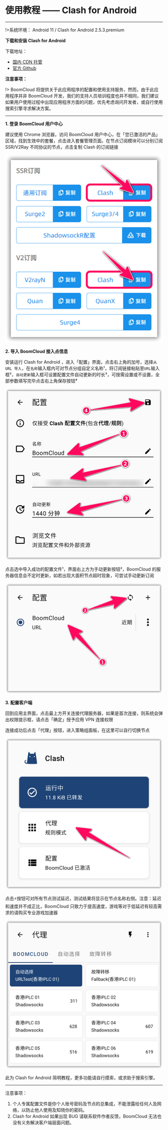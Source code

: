 # 使用教程 —— Clash for Android

- - -

!>系统环境： Android 11 / Clash for Android 2.5.3.premium

**下载和安装 Clash for Android**

下载地址：
- [国内 CDN 托管](https://cdn.t9c.co/download/Clash2.1.6.apk)
- [官方 Github](https://github.com/Kr328/ClashForAndroid/releases/download/v2.5.3/cfa-2.5.3-premium-arm64-v8a-release.apk)

**注意事项：**  

!> BoomCloud 将提供关于此应用程序的配置和使用支持服务，然而，由于此应用程序并非 BoomCloud 开发，我们的支持人员培训程度也并不相同，我们建议如果用户使用过程中出现应用程序方面的问题，优先考虑询问开发者，或自行使用搜索引擎寻求解决方案。

---


**1. 登录 BoomCloud 用户中心**

建议使用 Chrome 浏览器，访问 BoomCloud 用户中心，在「您已激活的产品」区域，找到生效中的套餐，点击进入套餐管理页面。在节点订阅模块可以分别订阅 SSR/V2Ray 不同协议的节点，点击复制 Clash 的订阅链接

![](../img/clashwin/0.png)


**2. 导入 BoomCloud 接入点信息**

安装运行 Clash for Android ，进入「配置」界面，点击右上角的加号，选择`从 URL 导入`，在`名称`输入框内可对节点分组自定义名称¹，将订阅链接粘贴至`URL`输入框²，`自动更新`输入框可设置配置文件自动更新的时长³，可按需设置或不设置，全部参数填写完毕点击右上角保存按钮⁴

![](../img/Clash-for-Android/0.png)

点击选中导入成功的配置文件¹，界面右上方为手动更新按钮²，BoomCloud 的服务器信息会不定时更新，如若出现大面积节点超时现象，可尝试手动更新订阅

![](../img/Clash-for-Android/1.png)

**3. 配置客户端**

回到应用主界面，点击最上方开关连接代理服务器，如果是首次连接，则系统会弹出权限提示框，请点击「确定」授予应用 VPN 连接权限

连接成功后点击「代理」按钮，进入策略组面板，在这里可以自行切换节点

![](../img/Clash-for-Android/2.png)

点击⚡按钮可对所有节点测试延迟，测试结果将显示在节点名称右侧。注意：延迟和速度并不成正比，BoomCloud 只致力于提高速度，游戏等对于低延迟有较高需求的请购买专业游戏加速器

![](../img/Clash-for-Android/3.png)

此为 Clash for Android 简明教程，更多功能请自行摸索，或求助于搜索引擎。

- - -
注意事项：  
1. 个人专属配置文件是你个人账号密码及节点的总集成，不能泄露给任何人及网络，以防止他人使用及知晓你的密码。  
2. Clash for Android 如果出现 BUG 请联系软件作者反馈，BoomCloud 无法也没有义务解决客户端层面问题。
